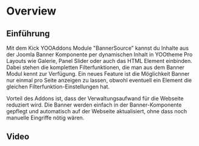# Overview

## Einführung

Mit dem Kick YOOAddons Module "BannerSource” kannst du Inhalte aus der Joomla Banner Komponente per dynamischen Inhalt in YOOtheme Pro Layouts wie Galerie, Panel Slider oder auch das HTML Element einbinden.
Dabei stehen die kompletten Filterfunktionen, die man aus dem Banner Modul kennt zur Verfügung.
Ein neues Feature ist die Möglichkeit Banner nur einmal pro Seite anzeigen zu lassen, obwohl eventuell ein Element die gleichen Filterfunktion-Einstellungen hat.

Vorteil des Addons ist, dass der Verwaltungsaufwand für die Webseite reduziert wird. Die Banner werden einfach in der Banner-Komponente gepflegt und automatisch auf der Webseite aktualisiert, ohne dass noch manuelle Eingriffe nötig wären.

## Video
